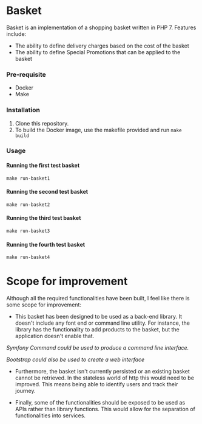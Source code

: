 # Basket

Basket is an implementation of a shopping basket written in PHP 7.
Features include:
 - The ability to define delivery charges based on the cost of the basket
 - The ability to define Special Promotions that can be applied to the basket 

### Pre-requisite

- Docker
- Make

### Installation

1. Clone this repository.
2. To build the Docker image, use the makefile provided and run
```make build```

### Usage

#### Running the first test basket
```
make run-basket1
```
#### Running the second test basket
```
make run-basket2
```
#### Running the third test basket
```
make run-basket3
```
#### Running the fourth test basket
```
make run-basket4
```

# Scope for improvement

Although all the required functionalities have been built, I feel like there is some scope for improvement: 
- This basket has been designed to be used as a back-end library. It doesn't include any font end or command line utility. For instance, the library has the functionality to add products to the basket, but the application doesn't enable that.

_Symfony Command could be used to produce a command line interface._

_Bootstrap could also be used to create a web interface_

- Furthermore, the basket isn't currently persisted or an existing basket cannot be retrieved. In the stateless world of http this would need to be improved. This means being able to identify users and track their journey.

- Finally, some of the functionalities should be exposed to be used as APIs rather than library functions. This would allow for the separation of functionalities into services. 
